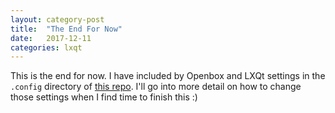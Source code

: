 ```yaml
---
layout: category-post
title:  "The End For Now"
date:   2017-12-11
categories: lxqt
---
```


This is the end for now.  I have included by Openbox and LXQt settings in the `.config` directory of [this repo](https://github.com/simoniz0r/lxqt-customization-guide).  I'll go into more detail on how to change those settings when I find time to finish this :)
